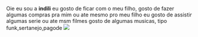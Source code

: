 Oie eu sou a **indili**
eu gosto de ficar com o meu filho, gosto de fazer algumas compras pra mim ou ate mesmo pro meu filho 
eu gosto de assistir algumas serie ou ate msm filmes 
gosto de algumas musicas, tipo funk,sertanejo,pagode 
![](https://media1.tenor.com/m/d_hGI6GHAzwAAAAC/love-heart.gif)
